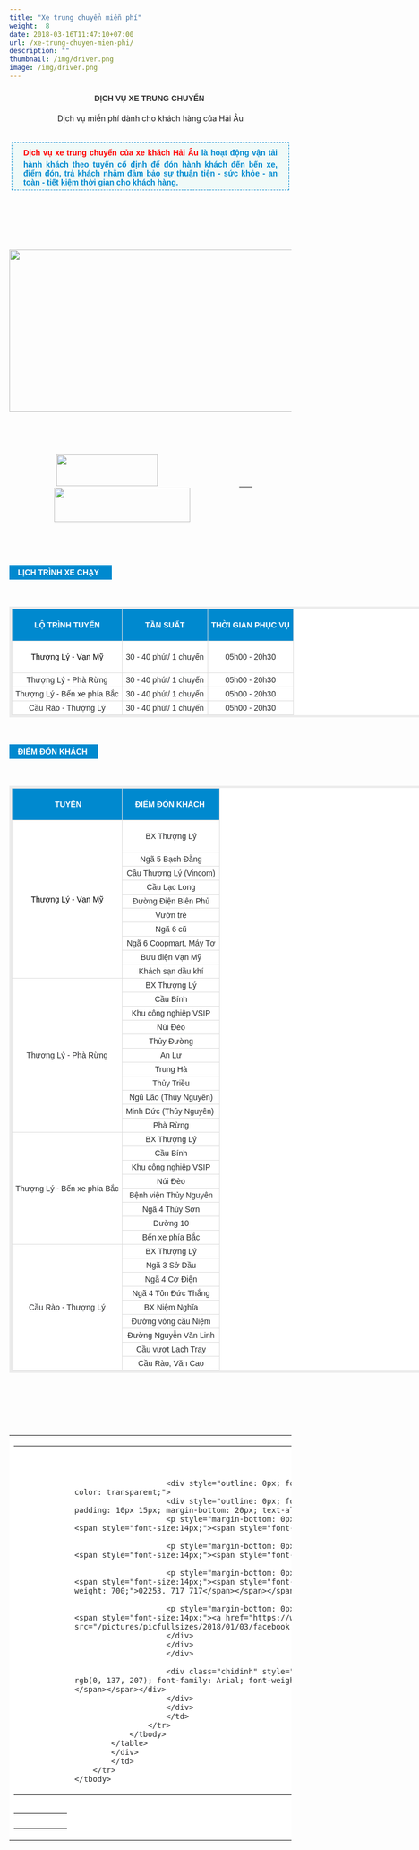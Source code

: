 ```yaml
---
title: "Xe trung chuyển miễn phí"
weight:  8
date: 2018-03-16T11:47:10+07:00
url: /xe-trung-chuyen-mien-phi/
description: ""
thumbnail: /img/driver.png
image: /img/driver.png
---
```

<div class="description">
                    	   <h3 class="catItemTitle" style="font-family: Arial, Helvetica, sans-serif; line-height: 17.6px; color: rgb(51, 51, 51); margin-top: 0px; margin-bottom: 0px; font-size: 16px; background: transparent; border: 0px; outline: 0px; vertical-align: baseline; margin-right: 0px; padding: 10px 0px 4px; text-align: center;"><span style="font-size:14px;"><b>DỊCH VỤ XE TRUNG CHUYỂN&nbsp;</b></span></h3>

<p style="text-align: center;"><span style="font-size:14px;">Dịch vụ miễn phí dành cho khách hàng của Hải Âu</span></p>

<div id="itemListLeading" style="border: 0px; outline: 0px; vertical-align: baseline; background: transparent; margin: 0px; padding: 0px;">
<div class="itemContainer itemContainerLast" style="border: 0px; outline: 0px; vertical-align: baseline; background: transparent; margin: 0px; padding: 0px; float: left;">
<div class="catItemView groupLeading" style="border: 0px; outline: 0px; vertical-align: baseline; background: transparent; margin: 0px; padding: 4px;">
<div class="catItemHeader" style="border: 0px; outline: 0px; vertical-align: baseline; background: transparent; margin: 0px; padding: 0px;">
<div class="itemHeader" style="border: 0px; outline: 0px; vertical-align: baseline; background-image: initial; background-position: initial; background-size: initial; background-repeat: initial; background-attachment: initial; background-origin: initial; background-clip: initial; margin: 0px; padding: 0px;">
<p style="margin-top: 16px; margin-bottom: 20px; padding: 5px 20px; border: 1px dashed rgb(0, 137, 207); background: none 0px 0px repeat scroll rgb(240, 250, 248); text-align: justify;"><span style="font-size:14px;"><span style="outline: 0px; font-family: Arial; line-height: 26px; color: rgb(255, 0, 0); font-weight: 700;">Dịch vụ xe trung chuyển của xe khách Hải Âu</span><span style="color: rgb(0, 137, 207); font-family: Arial; font-weight: 700; text-align: justify; background-color: rgb(240, 250, 248);">&nbsp;là&nbsp;hoạt động vận tải hành khách theo tuyến cố định để đón hành khách đến bến xe, điểm đón, trả khách nhằm đảm bảo sự thuận tiện - sức khỏe - an toàn - tiết kiệm thời gian cho khách hàng.</span></span></p>
</div>
</div>
</div>
</div>
</div>

<div style="background-color: transparent; text-align: center;">&nbsp;</div>

<div style="background-color: transparent; text-align: center;">&nbsp;</div>

<div style="background-color: transparent; text-align: center;">&nbsp;</div>

<div style="background-color: transparent; text-align: center; margin-left: 120px;"><span style="font-size:14px;">&nbsp; &nbsp; &nbsp; &nbsp; &nbsp; &nbsp; &nbsp; &nbsp; &nbsp; &nbsp; &nbsp;&nbsp;</span></div>

<p style="text-align:center"><img alt="" height="290" src="/pictures/picfullsizes/2018/01/03/bus%20HA(3).jpg" width="585"></p>

<p style="margin-left: 80px;"><span style="font-size:14px;">&nbsp;&nbsp;</span></p>

<div contenteditable="false" tabindex="-1">&nbsp;</div>

<p style="margin-left: 80px;"><span style="font-size:14px;">&nbsp;<img alt="" height="56" src="/pictures/picfullsizes/2018/01/06/ddt%20trung%20chuy%E1%BB%83n.png" width="181">&nbsp; &nbsp; &nbsp; &nbsp; &nbsp; &nbsp; &nbsp; &nbsp; &nbsp; &nbsp; &nbsp; &nbsp; &nbsp; &nbsp; &nbsp; &nbsp; &nbsp; &nbsp; &nbsp;<a href="https://www.facebook.com/xekhachviphaiau/"> &nbsp; &nbsp; &nbsp;<img alt="" height="61" src="/pictures/picfullsizes/2018/01/03/facebook(5).png" width="243"></a></span></p>

<p>&nbsp;</p>

<p>&nbsp;</p>

<div style="font-family: arial; font-size: 16px; text-align: center; background: rgb(0, 137, 207); padding: 5px 15px; margin: 15px 0px; color: rgb(255, 255, 255); display: table;"><span style="font-size:14px;"><span style="font-weight: bolder;">LỊCH TRÌNH XE CHẠY&nbsp;&nbsp;</span><span style="font-family: sans-serif, Arial, Verdana, &quot;Trebuchet MS&quot;; text-align: start;">​</span></span></div>

<p style="text-align: justify;"><span style="font-size:14px;"><span style="color: rgb(0, 137, 207); text-align: center;">&nbsp;&nbsp;</span><span style="background-color: transparent; color: rgb(0, 137, 207); text-align: center;">&nbsp; &nbsp; &nbsp; &nbsp; &nbsp; &nbsp; &nbsp; &nbsp; &nbsp; &nbsp; &nbsp; &nbsp; &nbsp; &nbsp; &nbsp; &nbsp; &nbsp; &nbsp; &nbsp; &nbsp; &nbsp; &nbsp; &nbsp; &nbsp; &nbsp; &nbsp; &nbsp; &nbsp; &nbsp; &nbsp; &nbsp;</span><span style="background-color: transparent;">&nbsp; &nbsp; &nbsp; &nbsp;</span><span style="text-align: start;">&nbsp; &nbsp; &nbsp; &nbsp;</span><span style="text-align: start; background-color: transparent; color: rgb(0, 137, 207); font-weight: 700;">&nbsp; &nbsp; &nbsp; &nbsp; &nbsp; &nbsp; &nbsp; &nbsp; &nbsp; &nbsp; &nbsp; &nbsp; &nbsp; &nbsp; &nbsp; &nbsp; &nbsp; &nbsp; &nbsp; &nbsp; &nbsp;</span></span></p>

<div style="text-align: justify;">
<div style="background-color: transparent;">
<div style="text-align: start; background-color: transparent;">
<table style="background-color: rgb(255, 255, 255); width: 1110px; color: rgb(41, 43, 44); font-family: arial; border: 4px solid rgb(236, 236, 236);">
	<tbody>
		<tr style="background: rgb(0, 137, 207); color: rgb(255, 255, 255);">
			<td style="padding: 4px 6px; border: 1px solid rgb(221, 221, 221); font-weight: bold; text-transform: uppercase; text-align: center;">
			<p><span style="font-size:14px;">LỘ TRÌNH TUYẾN</span></p>
			</td>
			<td style="padding: 4px 6px; border: 1px solid rgb(221, 221, 221); font-weight: bold; text-align: center;"><span style="font-size:14px;"><span style="line-height: 24px;">TẦN SUẤT</span></span></td>
			<td style="padding: 4px 6px; border: 1px solid rgb(221, 221, 221); font-weight: bold; text-align: center;"><span style="font-size:14px;">THỜI GIAN PHỤC VỤ</span></td>
		</tr>
		<tr>
			<td style="padding: 4px 6px; border: 1px solid rgb(221, 221, 221); text-align: center;"><span style="font-size:14px;"><font color="#000000">Thượng Lý - Vạn Mỹ</font></span></td>
			<td style="padding: 4px 6px; border: 1px solid rgb(221, 221, 221); text-align: center;">
			<p><span style="font-size:14px;">30 - 40 phút/ 1 chuyến</span></p>
			</td>
			<td style="padding: 4px 6px; border: 1px solid rgb(221, 221, 221); text-align: center;"><span style="font-size:14px;">05h00 - 20h30</span></td>
		</tr>
		<tr>
			<td style="padding: 4px 6px; border: 1px solid rgb(221, 221, 221); text-align: center;"><span style="font-size:14px;">Thượng Lý - Phà Rừng</span></td>
			<td style="padding: 4px 6px; border: 1px solid rgb(221, 221, 221); text-align: center;"><span style="font-size:14px;">30 - 40 phút/ 1 chuyến</span></td>
			<td style="padding: 4px 6px; border: 1px solid rgb(221, 221, 221); text-align: center;"><span style="font-size:14px;">05h00 - 20h30</span></td>
		</tr>
		<tr>
			<td style="padding: 4px 6px; border: 1px solid rgb(221, 221, 221); text-align: center;"><span style="font-size:14px;">Thượng Lý - Bến xe phía Bắc</span></td>
			<td style="padding: 4px 6px; border: 1px solid rgb(221, 221, 221); text-align: center;"><span style="font-size:14px;">30 - 40 phút/ 1 chuyến</span></td>
			<td style="padding: 4px 6px; border: 1px solid rgb(221, 221, 221); text-align: center;"><span style="font-size:14px;">05h00 - 20h30</span></td>
		</tr>
		<tr>
			<td style="padding: 4px 6px; border: 1px solid rgb(221, 221, 221); text-align: center;"><span style="font-size:14px;">Cầu Rào - Thượng Lý</span></td>
			<td style="padding: 4px 6px; border: 1px solid rgb(221, 221, 221); text-align: center;"><span style="font-size:14px;">30 - 40 phút/ 1 chuyến</span></td>
			<td style="padding: 4px 6px; border: 1px solid rgb(221, 221, 221); text-align: center;"><span style="font-size:14px;">05h00 - 20h30</span></td>
		</tr>
	</tbody>
</table>

<p>&nbsp;</p>

<div style="font-family: arial; font-size: 16px; text-align: center; background: rgb(0, 137, 207); padding: 5px 15px; margin: 15px 0px; color: rgb(255, 255, 255); display: table;"><span style="font-size:14px;"><span style="font-weight: bolder;">ĐIỂM ĐÓN KHÁCH&nbsp;</span><span style="font-family: sans-serif, Arial, Verdana, &quot;Trebuchet MS&quot;; text-align: start;">​</span></span></div>

<p style="text-align: center;"><span style="font-size:14px;"><span style="text-align: start; background-color: transparent; color: rgb(0, 137, 207); font-weight: 700;">&nbsp; &nbsp; &nbsp; &nbsp; &nbsp; &nbsp; &nbsp; &nbsp; &nbsp; &nbsp; &nbsp; &nbsp;</span></span></p>

<div style="text-align: justify;">
<div style="background-color: transparent;">
<div style="text-align: start; background-color: transparent;">
<div style="text-align: justify;">
<div style="background-color: transparent;">
<div style="text-align: start; background-color: transparent;">
<table style="background-color: rgb(255, 255, 255); width: 1110px; color: rgb(41, 43, 44); font-family: arial; border: 4px solid rgb(236, 236, 236);">
	<tbody>
		<tr style="background: rgb(0, 137, 207); color: rgb(255, 255, 255);">
			<td style="padding: 4px 6px; border: 1px solid rgb(221, 221, 221); font-weight: bold; text-transform: uppercase; text-align: center;">
			<p><span style="font-size:14px;">&nbsp;TUYẾN</span></p>
			</td>
			<td style="padding: 4px 6px; border: 1px solid rgb(221, 221, 221); font-weight: bold; text-align: center;"><span style="font-size:14px;">ĐIỂM ĐÓN KHÁCH&nbsp;</span></td>
		</tr>
		<tr>
			<td rowspan="10" style="padding: 4px 6px; border: 1px solid rgb(221, 221, 221); text-align: center;"><span style="font-size:14px;"><font color="#000000">Thượng Lý - Vạn Mỹ</font></span></td>
			<td style="padding: 4px 6px; border: 1px solid rgb(221, 221, 221); text-align: center;">
			<p><span style="font-size:14px;">BX Thượng Lý</span></p>
			</td>
		</tr>
		<tr>
			<td style="padding: 4px 6px; border: 1px solid rgb(221, 221, 221); text-align: center;"><span style="font-size:14px;">Ngã 5 Bạch Đằng</span></td>
		</tr>
		<tr>
			<td style="padding: 4px 6px; border: 1px solid rgb(221, 221, 221); text-align: center;"><span style="font-size:14px;">Cầu Thượng Lý (Vincom)</span></td>
		</tr>
		<tr>
			<td style="padding: 4px 6px; border: 1px solid rgb(221, 221, 221); text-align: center;"><span style="font-size:14px;">Cầu Lạc Long</span></td>
		</tr>
		<tr>
			<td style="padding: 4px 6px; border: 1px solid rgb(221, 221, 221); text-align: center;"><span style="font-size:14px;">Đường Điện Biên Phủ</span></td>
		</tr>
		<tr>
			<td style="padding: 4px 6px; border: 1px solid rgb(221, 221, 221); text-align: center;"><span style="font-size:14px;">Vườn trẻ</span></td>
		</tr>
		<tr>
			<td style="padding: 4px 6px; border: 1px solid rgb(221, 221, 221); text-align: center;"><span style="font-size:14px;">Ngã 6 cũ</span></td>
		</tr>
		<tr>
			<td style="padding: 4px 6px; border: 1px solid rgb(221, 221, 221); text-align: center;"><span style="font-size:14px;">Ngã 6 Coopmart, Máy Tơ</span></td>
		</tr>
		<tr>
			<td style="padding: 4px 6px; border: 1px solid rgb(221, 221, 221); text-align: center;"><span style="font-size:14px;">Bưu điện Vạn Mỹ</span></td>
		</tr>
		<tr>
			<td style="padding: 4px 6px; border: 1px solid rgb(221, 221, 221); text-align: center;"><span style="font-size:14px;">Khách sạn dầu khí</span></td>
		</tr>
		<tr>
			<td rowspan="11" style="padding: 4px 6px; border: 1px solid rgb(221, 221, 221); text-align: center;"><span style="font-size:14px;">Thượng Lý - Phà Rừng</span></td>
			<td style="padding: 4px 6px; border: 1px solid rgb(221, 221, 221); text-align: center;"><span style="font-size:14px;">BX Thượng Lý</span></td>
		</tr>
		<tr>
			<td style="padding: 4px 6px; border: 1px solid rgb(221, 221, 221); text-align: center;"><span style="font-size:14px;">Cầu Bính</span></td>
		</tr>
		<tr>
			<td style="padding: 4px 6px; border: 1px solid rgb(221, 221, 221); text-align: center;"><span style="font-size:14px;">Khu công nghiệp VSIP</span></td>
		</tr>
		<tr>
			<td style="padding: 4px 6px; border: 1px solid rgb(221, 221, 221); text-align: center;"><span style="font-size:14px;">Núi Đèo</span></td>
		</tr>
		<tr>
			<td style="padding: 4px 6px; border: 1px solid rgb(221, 221, 221); text-align: center;"><span style="font-size:14px;">Thủy Đường</span></td>
		</tr>
		<tr>
			<td style="padding: 4px 6px; border: 1px solid rgb(221, 221, 221); text-align: center;"><span style="font-size:14px;">An Lư</span></td>
		</tr>
		<tr>
			<td style="padding: 4px 6px; border: 1px solid rgb(221, 221, 221); text-align: center;"><span style="font-size:14px;">Trung Hà</span></td>
		</tr>
		<tr>
			<td style="padding: 4px 6px; border: 1px solid rgb(221, 221, 221); text-align: center;"><span style="font-size:14px;">Thủy Triều</span></td>
		</tr>
		<tr>
			<td style="padding: 4px 6px; border: 1px solid rgb(221, 221, 221); text-align: center;"><span style="font-size:14px;">Ngũ Lão (Thủy Nguyên)</span></td>
		</tr>
		<tr>
			<td style="padding: 4px 6px; border: 1px solid rgb(221, 221, 221); text-align: center;"><span style="font-size:14px;">Minh Đức (Thủy Nguyên)&nbsp;</span></td>
		</tr>
		<tr>
			<td style="padding: 4px 6px; border: 1px solid rgb(221, 221, 221); text-align: center;"><span style="font-size:14px;">Phà Rừng</span></td>
		</tr>
		<tr>
			<td rowspan="8" style="padding: 4px 6px; border: 1px solid rgb(221, 221, 221); text-align: center;"><span style="font-size:14px;"><span style="color: rgb(41, 43, 44); font-family: arial; text-align: center;">Thượng Lý - Bến xe phía Bắc</span></span></td>
			<td style="padding: 4px 6px; border: 1px solid rgb(221, 221, 221); text-align: center;"><span style="font-size:14px;"><span style="color: rgb(41, 43, 44); font-family: arial; text-align: center;">BX Thượng Lý</span></span></td>
		</tr>
		<tr>
			<td style="padding: 4px 6px; border: 1px solid rgb(221, 221, 221); text-align: center;"><span style="font-size:14px;"><span style="color: rgb(41, 43, 44); font-family: arial; text-align: center;">Cầu Bính</span></span></td>
		</tr>
		<tr>
			<td style="padding: 4px 6px; border: 1px solid rgb(221, 221, 221); text-align: center;"><span style="font-size:14px;"><span style="color: rgb(41, 43, 44); font-family: arial; text-align: center;">Khu công nghiệp VSIP</span></span></td>
		</tr>
		<tr>
			<td style="padding: 4px 6px; border: 1px solid rgb(221, 221, 221); text-align: center;"><span style="font-size:14px;"><span style="color: rgb(41, 43, 44); font-family: arial; text-align: center;">Núi Đèo</span></span></td>
		</tr>
		<tr>
			<td style="padding: 4px 6px; border: 1px solid rgb(221, 221, 221); text-align: center;"><span style="font-size:14px;"><span style="color: rgb(41, 43, 44); font-family: arial; text-align: center;">Bệnh viện Thủy Nguyên</span></span></td>
		</tr>
		<tr>
			<td style="padding: 4px 6px; border: 1px solid rgb(221, 221, 221); text-align: center;"><span style="font-size:14px;"><span style="color: rgb(41, 43, 44); font-family: arial; text-align: center;">Ngã 4 Thủy Sơn</span></span></td>
		</tr>
		<tr>
			<td style="padding: 4px 6px; border: 1px solid rgb(221, 221, 221); text-align: center;"><span style="font-size:14px;"><span style="color: rgb(41, 43, 44); font-family: arial; text-align: center;">Đường 10</span></span></td>
		</tr>
		<tr>
			<td style="padding: 4px 6px; border: 1px solid rgb(221, 221, 221); text-align: center;"><span style="font-size:14px;"><span style="color: rgb(41, 43, 44); font-family: arial; text-align: center;">Bến xe phía Bắc</span></span></td>
		</tr>
		<tr>
			<td rowspan="10" style="padding: 4px 6px; border: 1px solid rgb(221, 221, 221); text-align: center;"><span style="font-size:14px;">Cầu Rào - Thượng Lý</span></td>
			<td style="padding: 4px 6px; border: 1px solid rgb(221, 221, 221); text-align: center;"><span style="font-size:14px;">BX Thượng Lý</span></td>
		</tr>
		<tr>
			<td style="padding: 4px 6px; border: 1px solid rgb(221, 221, 221); text-align: center;"><span style="font-size:14px;">Ngã 3 Sở Dầu</span></td>
		</tr>
		<tr>
			<td style="padding: 4px 6px; border: 1px solid rgb(221, 221, 221); text-align: center;"><span style="font-size:14px;">Ngã 4 Cơ Điện</span></td>
		</tr>
		<tr>
			<td style="padding: 4px 6px; border: 1px solid rgb(221, 221, 221); text-align: center;"><span style="font-size:14px;">Ngã 4 Tôn Đức Thắng</span></td>
		</tr>
		<tr>
			<td style="padding: 4px 6px; border: 1px solid rgb(221, 221, 221); text-align: center;"><span style="font-size:14px;">BX Niệm Nghĩa</span></td>
		</tr>
		<tr>
			<td style="padding: 4px 6px; border: 1px solid rgb(221, 221, 221); text-align: center;"><span style="font-size:14px;">Đường vòng cầu Niệm</span></td>
		</tr>
		<tr>
			<td style="padding: 4px 6px; border: 1px solid rgb(221, 221, 221); text-align: center;"><span style="font-size:14px;">Đường Nguyễn Văn Linh</span></td>
		</tr>
		<tr>
			<td style="padding: 4px 6px; border: 1px solid rgb(221, 221, 221); text-align: center;"><span style="font-size:14px;">Cầu vượt Lạch Tray</span></td>
		</tr>
		<tr>
			<td style="padding: 4px 6px; border: 1px solid rgb(221, 221, 221); text-align: center;"><span style="font-size:14px;">Cầu Rào, Văn Cao</span></td>
		</tr>
	</tbody>
</table>

<p>&nbsp;</p>

<p><span style="font-size:14px;"><span style="color: rgb(0, 137, 207);">&nbsp;&nbsp;</span><span style="background-color: transparent; color: rgb(0, 137, 207);">&nbsp; &nbsp; &nbsp; &nbsp; &nbsp; &nbsp; &nbsp; &nbsp; &nbsp; &nbsp; &nbsp; &nbsp; &nbsp; &nbsp; &nbsp; &nbsp; &nbsp; &nbsp; &nbsp; &nbsp; &nbsp; &nbsp; &nbsp; &nbsp; &nbsp; &nbsp; &nbsp; &nbsp; &nbsp; &nbsp; &nbsp;</span><span style="background-color: transparent;">&nbsp; &nbsp; &nbsp; &nbsp;</span><span style="text-align: start;">&nbsp; &nbsp; &nbsp; &nbsp;</span><span style="text-align: start; background-color: transparent; color: rgb(0, 137, 207); font-weight: 700;">&nbsp; &nbsp;<br>
&nbsp;</span></span></p>
</div>
</div>
</div>
</div>
</div>
</div>
</div>
</div>
</div>

<table align="left" cellpadding="0" cellspacing="0" style="background-color: rgb(255, 255, 255); text-align: justify;">
	<tbody>
		<tr>
			<td width="79">
			<div style="background-color: transparent;">
			<table align="left" cellpadding="0" cellspacing="0">
				<tbody>
					<tr>
						<td height="7" width="46">
						<p style="margin-left: 80px;">&nbsp;</p>
						</td>
						<td width="227">
						<div class="container" style="width: 1140px; position: relative; max-width: 100%; font-family: arial;">
						<div class="ict detail">
						<div class="chidinh" style="color: rgb(41, 43, 44); font-size: 16px;">
						<p style="margin-bottom: 0px; outline: 0px; padding: 0px; font-size: 14px; font-family: Arial; line-height: 26px; color: rgb(35, 31, 32); text-align: start;">&nbsp;</p>

						<div style="outline: 0px; font-size: 14px; font-family: Arial; line-height: 26px; color: rgb(35, 31, 32); background-color: transparent;">
						<div style="outline: 0px; font-size: 16px; font-family: arial; line-height: 26px; border: 1px dashed rgb(0, 137, 207); padding: 10px 15px; margin-bottom: 20px; text-align: center; background: rgb(240, 250, 248);">
						<p style="margin-bottom: 0px; outline: 0px; padding: 0px; font-size: 14px; font-family: Arial; line-height: 26px;"><span style="font-size:14px;"><span style="font-weight: 700;">XE KHÁCH HẢI ÂU</span></span></p>

						<p style="margin-bottom: 0px; outline: 0px; padding: 0px; font-size: 14px; font-family: Arial; line-height: 26px;"><span style="font-size:14px;"><span style="font-weight: 700;">MỌI CHI TIẾT VỀ DỊCH VỤ XIN VUI LÒNG LIÊN HỆ:</span></span></p>

						<p style="margin-bottom: 0px; outline: 0px; padding: 0px; font-size: 14px; font-family: Arial; line-height: 26px;"><span style="font-size:14px;"><span style="font-family:arial,helvetica,sans-serif;"><span style="color: rgb(255, 0, 0);"><span style="font-weight: 700;">02253. 717 717</span></span></span></span></p>

						<p style="margin-bottom: 0px; outline: 0px; padding: 0px; font-size: 14px; font-family: Arial; line-height: 26px;"><span style="font-size:14px;"><a href="https://www.facebook.com/xekhachviphaiau/"><img alt="" height="61" src="/pictures/picfullsizes/2018/01/03/facebook.png" width="243"></a></span></p>
						</div>
						</div>
						</div>

						<div class="chidinh" style="color: rgb(41, 43, 44); font-size: 16px;"><span style="font-size:14px;"><span style="color: rgb(0, 137, 207); font-family: Arial; font-weight: 700;">&nbsp; &nbsp; &nbsp; &nbsp; &nbsp; &nbsp; &nbsp; &nbsp; &nbsp; &nbsp; &nbsp;</span></span></div>
						</div>
						</div>
						</td>
					</tr>
				</tbody>
			</table>
			</div>
			</td>
		</tr>
	</tbody>
</table>

<table align="left" cellpadding="0" cellspacing="0" style="background-color: rgb(255, 255, 255); text-align: justify;">
	<tbody>
		<tr>
			<td width="79">&nbsp;</td>
		</tr>
	</tbody>
</table>
                    </div>